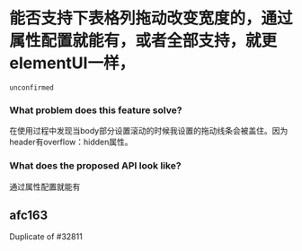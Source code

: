 # 能否支持下表格列拖动改变宽度的，通过属性配置就能有，或者全部支持，就更elementUI一样，

`unconfirmed`

### What problem does this feature solve?

在使用过程中发现当body部分设置滚动的时候我设置的拖动线条会被盖住。因为header有overflow：hidden属性。

### What does the proposed API look like?

通过属性配置就能有

<!-- generated by ant-design-issue-helper. DO NOT REMOVE -->

## afc163

Duplicate of #32811
